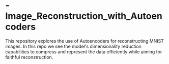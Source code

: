 # -Image_Reconstruction_with_Autoencoders
 This repository explores the use of Autoencoders for reconstructing MNIST images. In this repo we see the model's dimensionality reduction capabilities to compress and represent the data efficiently while aiming for faithful reconstruction.
